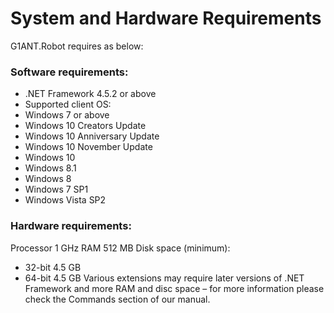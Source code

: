 # System and Hardware Requirements

G1ANT.Robot requires as below:

### Software requirements:

* .NET Framework 4.5.2 or above
* Supported client OS:
* Windows 7 or above
* Windows 10 Creators Update
* Windows 10 Anniversary Update
* Windows 10 November Update
* Windows 10
* Windows 8.1
* Windows 8
* Windows 7 SP1
* Windows Vista SP2

### Hardware requirements:

Processor 1 GHz
RAM 512 MB
Disk space (minimum): 
- 32-bit 4.5 GB
- 64-bit 4.5 GB
Various extensions may require later versions of .NET Framework and more RAM and disc space – for more information please check the Commands section of our manual.
